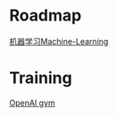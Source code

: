 # Roadmap
[机器学习Machine-Learning](https://github.com/JustFollowUs/Machine-Learning)
# Training
[OpenAI gym](https://github.com/openai/gym)